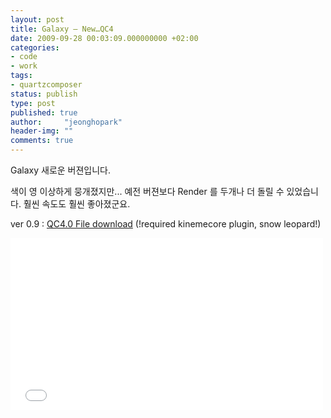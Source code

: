 ```yaml
---
layout: post
title: Galaxy – New…QC4
date: 2009-09-28 00:03:09.000000000 +02:00
categories:
- code
- work
tags:
- quartzcomposer
status: publish
type: post
published: true
author:     "jeonghopark"
header-img: ""
comments: true
---
```

<p>Galaxy 새로운 버젼입니다.</p>
<p>색이 영 이상하게 뭉개졌지만... 예전 버젼보다 Render 를 두개나 더 돌릴 수 있었습니다. 훨씬 속도도 훨씬 좋아졌군요.</p>
<p>ver 0.9 : <a href="http://jeonghopark.de/media/galaxy4.qtz.zip">QC4.0 File download</a> (!required kinemecore plugin, snow leopard!)</p>

<iframe src="//player.vimeo.com/video/6783777" width="500" height="275" frameborder="0" webkitallowfullscreen mozallowfullscreen allowfullscreen></iframe>